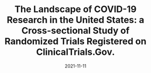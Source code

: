 ---
authors: Sacks, Chana A; North, Crystal M; Wolf, Molly; Dougan, Michael; <b>Campbell,
  Kieran R</b>; Moggridge, Jason; Fralick, Michael
date: '2021-11-11'
journal: Journal of general internal medicine
paper_url: 'https://doi.org/10.1007/s11606-021-07167-9

  10.1056/nejmms1604593

  10.1056/nejmp1604635

  10.1056/NEJMoa2001017

  10.1001/jama.2020.17023

  10.1016/j.whi.2012.10.003

  10.1056/nejmoa2007764

  10.1056/nejmoa2015301'
title: 'The Landscape of COVID-19 Research in the United States: a Cross-sectional
  Study of Randomized Trials Registered on ClinicalTrials.Gov.'
---